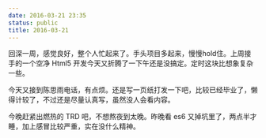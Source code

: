 ```yaml
---
date: 2016-03-21 23:35
status: public
title: 2016-03-21
---
```


回深一周，感觉良好，整个人忙起来了。手头项目多起来，慢慢hold住。上周接手的一个空净 Html5 开发今天又折腾了一下午还是没搞定。定时这块比想象复杂一些。

今天又接到陈思雨电话，有点烦。还是写一页纸打发一下吧，比较已经毕业了，懒得计较了，不过还是尽量认真写，虽然没人会看内容。

今晚赶紧出燃热的 TRD 吧，不想熬夜到太晚。昨晚看 es6 又掉坑里了，两点半才睡，加上感冒比较严重，实在没什么精神。